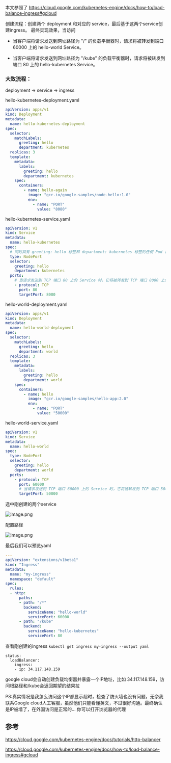本文参照了 https://cloud.google.com/kubernetes-engine/docs/how-to/load-balance-ingress#gcloud

创建流程：创建两个 deployment 和对应的 service，最后基于这两个service创建ingress。
最终实现效果，当访问

* 当客户端将请求发送到网址路径为 "/" 的负载平衡器时，请求将被转发到端口 60000 上的 hello-world Service。

* 当客户端将请求发送到网址路径为 "/kube" 的负载平衡器时，请求将被转发到端口 80 上的 hello-kubernetes Service。

### 大致流程：
deployment -> service -> ingress

hello-kubernetes-deployment.yaml

```yaml
apiVersion: apps/v1
kind: Deployment
metadata:
  name: hello-kubernetes-deployment
spec:
  selector:
    matchLabels:
      greeting: hello
      department: kubernetes
  replicas: 3
  template:
    metadata:
      labels:
        greeting: hello
        department: kubernetes
    spec:
      containers:
        - name: hello-again
          image: "gcr.io/google-samples/node-hello:1.0"
          env:
            - name: "PORT"
              value: "8080"

```

hello-kubernetes-service.yaml
```yaml
apiVersion: v1
kind: Service
metadata:
  name: hello-kubernetes
spec:
  # 同时具有 greeting: hello 标签和 department: kubernetes 标签的任何 Pod 都是 Service 的成员。
  type: NodePort
  selector:
    greeting: hello
    department: kubernetes
  ports:
    # 当请求发送到 TCP 端口 80 上的 Service 时，它将被转发到 TCP 端口 8080 上的某个成员 Pod。
    - protocol: TCP
      port: 80
      targetPort: 8080
```

hello-world-deployment.yaml

```yaml
apiVersion: apps/v1
kind: Deployment
metadata:
  name: hello-world-deployment
spec:
  selector:
    matchLabels:
      greeting: hello
      department: world
  replicas: 3
  template:
    metadata:
      labels:
        greeting: hello
        department: world
    spec:
      containers:
        - name: hello
          image: "gcr.io/google-samples/hello-app:2.0"
          env:
            - name: "PORT"
              value: "50000"
```

hello-world-service.yaml
```yaml
apiVersion: v1
kind: Service
metadata:
  name: hello-world
spec:
  type: NodePort
  selector:
    greeting: hello
    department: world
  ports:
    - protocol: TCP
      port: 60000
      # 当请求发送到 TCP 端口 60000 上的 Service 时，它将被转发到 TCP 端口 50000 上的某个成员 Pod
      targetPort: 50000
```


选中刚创建的两个service

![image.png](https://p3-juejin.byteimg.com/tos-cn-i-k3u1fbpfcp/2a2e733e3cb044f2927df92faef396eb~tplv-k3u1fbpfcp-watermark.image)


配置路径


![image.png](https://p3-juejin.byteimg.com/tos-cn-i-k3u1fbpfcp/a3363e606ec742c0963a31f95eb4d0e2~tplv-k3u1fbpfcp-watermark.image)

最后我们可以预览yaml
```yaml
---
apiVersion: "extensions/v1beta1"
kind: "Ingress"
metadata:
  name: "my-ingress"
  namespace: "default"
spec:
  rules:
  - http:
      paths:
      - path: "/*"
        backend:
          serviceName: "hello-world"
          servicePort: 60000
      - path: "/kube"
        backend:
          serviceName: "hello-kubernetes"
          servicePort: 80
```

查看刚创建的ingress
`kubectl get ingress my-ingress --output yaml`

```
status:
  loadBalancer:
    ingress:
    - ip: 34.117.148.159
```
google cloud会自动创建负载均衡器并暴露一个IP地址，比如 34.117.148.159，访问根路径和/kube会返回期望的结果拉

PS:真实情况是我怎么访问这个IP都显示超时，检查了防火墙也没有问题，无奈我联系Google cloud人工客服，虽然他们只能看懂英文，不过很好沟通。最终确认是IP被墙了，在外国访问是正常的... 你可以打开浏览器的代理


## 参考
https://cloud.google.com/kubernetes-engine/docs/tutorials/http-balancer

https://cloud.google.com/kubernetes-engine/docs/how-to/load-balance-ingress#gcloud
